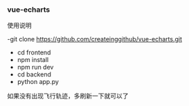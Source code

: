 ### vue-echarts

使用说明

-git clone https://github.com/createinggithub/vue-echarts.git
- cd frontend
- npm install
- npm run dev
- cd backend
- python app.py

如果没有出现飞行轨迹，多刷新一下就可以了
